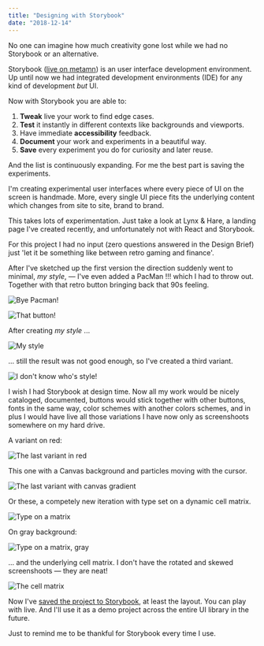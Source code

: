 ```yaml
---
title: "Designing with Storybook"
date: "2018-12-14"
---
```


No one can imagine how much creativity gone lost while we had no Storybook or an alternative.
<!--more-->

Storybook ([live on metamn](http://metamn.io/mr-ui/)) is an user interface development environment. Up until now we had integrated development environments (IDE) for any kind of development *but* UI.

Now with Storybook you are able to:

1. **Tweak** live your work to find edge cases.
2. **Test** it instantly in different contexts like backgrounds and viewports.
3. Have immediate **accessibility** feedback.
4. **Document** your work and experiments in a beautiful way.
5. **Save** every experiment you do for curiosity and later reuse.

And the list is continuously expanding. For me the best part is saving the experiments.

I'm creating experimental user interfaces where every piece of UI on the screen is handmade. More, every single UI piece fits the underlying content which changes from site to site, brand to brand.

This takes lots of experimentation. Just take a look at Lynx & Hare, a landing page I've created recently, and unfortunately not with React and Storybook.  

For this project I had no input (zero questions answered in the Design Brief) just 'let it be something like between retro gaming and finance'.

After I've sketched up the first version the direction suddenly went to minimal, *my style*, &mdash; I've even added a PacMan !!! which I had to throw out. Together with that retro button bringing back that 90s feeling.

![Bye Pacman!](./lynx-pacman.png)

![That button!](./lynx-button.png)

After creating *my style* ...

![My style](./lynx-my-style.png)

... still the result was not good enough, so I've created a third variant.

![I don't know who's style!](./lynx-5b.png)

I wish I had Storybook at design time. Now all my work would be nicely cataloged, documented, buttons would stick together with other buttons, fonts in the same way, color schemes with another colors schemes,
and in plus I would have live all those variations I have now only as screenshoots somewhere on my hard drive.

A variant on red:

![The last variant in red](./lynx-5b-red.png)

This one with a Canvas background and particles moving with the cursor.

![The last variant with canvas gradient](./lynx-5b-gradient.png)

Or these, a competely new iteration with type set on a dynamic cell matrix.

![Type on a matrix](./lynx-4a.png)

On gray background:

![Type on a matrix, gray](./lynx-4a-gray.png)

... and the underlying cell matrix. I don't have the rotated and skewed screenshoots &mdash; they are neat!

![The cell matrix](./lynx-matrix.png)



Now I've [saved the project to Storybook](http://metamn.io/mr-ui/?selectedKind=Playground&selectedStory=Lynx%20%26%20Hare&full=0&addons=1&stories=1&panelRight=0&addonPanel=storybook-addon-background%2Fbackground-panel&background=beige), at least the layout. You can play with live. And I'll use it as a demo project across the entire UI library in the future.

Just to remind me to be thankful for Storybook every time I use.
